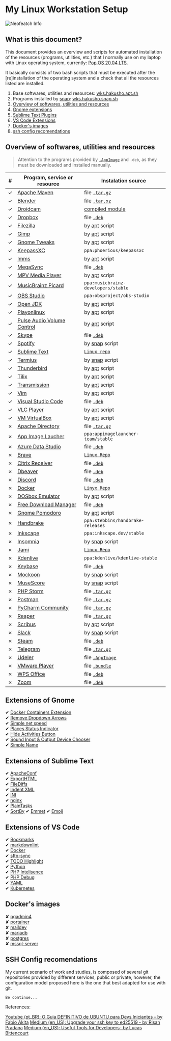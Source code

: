 # My Linux Workstation Setup

![Neofeatch Info][neofetch-image]

## What is this document?

This document provides an overview and scripts for automated installation of the resources (programs, utilities, etc.) that I normally use on my laptop with Linux operating system, currently: [Pop OS 20.04 LTS](https://pop.system76.com/).

It basically consists of two bash scripts that must be executed after the [re]installation of the operating system and a check that all the resources listed are installed.

1. Base softwares, utilities and resources: [wks.hakusho.apt.sh](wks.hakusho.apt.sh)
2. Programs installed by [snap](https://snapcraft.io/): [wks.hakusho.snap.sh](wks.hakusho.snap.sh)
3. [Overview of softwares, utilities and resources](#Overview-of-softwares,-utilities-and-resources)
4. [Gnome extensions](#Gnome-extensions)
5. [Sublime Text Plugins](#Sublime-Text-Plugins)
6. [VS Code Extensions](#VS-Code-Extensions)
7. [Docker's images](#Docker's-images)
8. [ssh config recomendations](#ssh-config-recomendations)

## Overview of softwares, utilities and resources

> Attention to the programs provided by [`.AppImage`](https://appimage.org/) and `.deb`, as they must be downloaded and installed manually.

|#| Program, service or resource | Instalation source |
|-|--------------------------------------------------------------------------------------------------------------------------|-|
|✓| [Apache Maven](http://maven.apache.org/) | file [`.tar.gz`](https://linuxize.com/post/how-to-install-apache-maven-on-ubuntu-18-04/) |
|✓| [Blender](https://www.blender.org/) | file [`.tar.xz`](https://www.blender.org/download/) |
|✓| [Droidcam](https://www.dev47apps.com/) | [compiled module](https://www.dev47apps.com/droidcam/linuxx/) |
|✓| [Dropbox](https://www.dropbox.com) | file [`.deb`](https://www.dropbox.com/install-linux) |
|✓| [Filezilla](https://filezilla-project.org/) | by [apt](wks.hakusho.apt.sh) script |
|✓| [Gimp](https://www.gimp.org/) | by [apt](wks.hakusho.apt.sh) script |
|✓| [Gnome Tweaks](https://wiki.gnome.org/Apps/Tweaks) | by [apt](wks.hakusho.apt.sh) script |
|✓| [KeepassXC](https://keepassxc.org) | `ppa:phoerious/keepassxc`  |
|✓| [lmms](https://lmms.io/download) | by [apt](wks.hakusho.apt.sh) script |
|✓| [MegaSync](https://mega.nz) | file [`.deb`](https://mega.nz/sync) |
|✓| [MPV Media Player](https://mpv.io/) |by [apt](wks.hakusho.apt.sh) script |
|✓| [MusicBrainz Picard](https://picard.musicbrainz.org/) | `ppa:musicbrainz-developers/stable` |
|✓| [OBS Studio](https://obsproject.com/pt-br) | `ppa:obsproject/obs-studio` |
|✓| [Open JDK](https://openjdk.java.net/) | by [apt](wks.hakusho.apt.sh) script |
|✓| [Playonlinux](https://www.playonlinux.com/en/) | by [apt](wks.hakusho.apt.sh) script |
|✓| [Pulse Audio Volume Control](https://freedesktop.org/software/pulseaudio/pavucontrol/) | by [apt](wks.hakusho.apt.sh) script |
|✓| [Skype](https://www.skype.com/pt-br/) | file [`.deb`](https://www.skype.com/pt-br/get-skype/) |
|✓| [Spotify](https://www.spotify.com/br/) | by [snap](wks.hakusho.snap.sh) script |
|✓| [Sublime Text](https://www.sublimetext.com/) | [`Linux repo`](https://www.sublimetext.com/docs/3/linux_repositories.html) |
|✓| [Termius](https://termius.com/) | by [snap](wks.hakusho.snap.sh) script |
|✓| [Thunderbird](https://www.thunderbird.net/en-US/) | by [apt](wks.hakusho.apt.sh) script |
|✓| [Tilix](https://gnunn1.github.io/tilix-web/) | by [apt](wks.hakusho.apt.sh) script |
|✓| [Transmission](https://transmissionbt.com/) | by [apt](wks.hakusho.apt.sh) script |
|✓| [Vim](https://www.vim.org/) | by [apt](wks.hakusho.apt.sh) script |
|✓| [Visual Studio Code](https://code.visualstudio.com/) | file [`.deb`](https://code.visualstudio.com/docs/?dv=linux64_deb) |
|✓| [VLC Player](https://www.videolan.org/index.pt-BR.html) | by [apt](wks.hakusho.apt.sh) script |
|✓| [VM VirtualBox](https://www.virtualbox.org/) | by [apt](wks.hakusho.apt.sh) script |
|✗| [Apache Directory](https://directory.apache.org/studio/) | file [`.tar.gz`](https://directory.apache.org/studio/download/download-linux.html) |
|✗| [App Image Laucher](https://github.com/TheAssassin/AppImageLauncher) | `ppa:appimagelauncher-team/stable` |
|✗| [Azure Data Studio](https://docs.microsoft.com/pt-br/sql/azure-data-studio/quickstart-sql-server?view=sql-server-ver15) | file [`.deb`](https://docs.microsoft.com/pt-br/sql/azure-data-studio/download-azure-data-studio?view=sql-server-ver15) |
|✗| [Brave](https://brave.com/) | [`Linux Repo`](https://brave-browser.readthedocs.io/en/latest/installing-brave.html#linux) |
|✗| [Citrix Receiver](https://www.citrix.com/pt-br/digital-workspace/) | file [`.deb`](https://www.citrix.com/pt-br/downloads/citrix-receiver/linux/receiver-for-linux-latest.html) |
|✗| [Dbeaver](https://dbeaver.io/) | file [`.deb`](https://dbeaver.io/download/) |
|✗| [Discord](https://discordapp.com/) | file [`.deb`](https://discordapp.com/download) |
|✗| [Docker](https://www.docker.com/) | [`Linyx Repo`](https://docs.docker.com/engine/install/ubuntu/) |
|✗| [DOSbox Emulator](https://www.dosbox.com/) | by [apt](wks.hakusho.apt.sh) script |
|✗| [Free Download Manager](https://www.freedownloadmanager.org/) | file [`.deb`](https://www.freedownloadmanager.org/download-fdm-for-linux.htm) |
|✗| [Gnome Pomodoro](https://gnomepomodoro.org/) | by [apt](wks.hakusho.apt.sh) script |
|✗| [Handbrake](https://handbrake.fr/) | `ppa:stebbins/handbrake-releases` |
|✗| [Inkscape](https://inkscape.org/pt-br/) | `ppa:inkscape.dev/stable` |
|✗| [Insomnia](https://insomnia.rest/download/) | by [snap](wks.hakusho.snap.sh) script |
|✗| [Jami](https://jami.net/download-jami-linux/) | [`Linux Repo`](https://jami.net/download-jami-linux/#open-modal-ubuntu-20.04-64-bit) |
|✗| [Kdenlive](https://kdenlive.org/en/download/) | `ppa:kdenlive/kdenlive-stable` |
|✗| [Keybase](https://keybase.io/) | file [`.deb`](https://keybase.io/docs/the_app/install_linux) |
|✗| [Mockoon](https://mockoon.com/) | by [snap](wks.hakusho.snap.sh) script |
|✗| [MuseScore](https://musescore.org/) | by [snap](wks.hakusho.snap.sh) script |
|✗| [PHP Storm](https://www.jetbrains.com/pt-br/phpstorm/) | file [`.tar.gz`](https://www.jetbrains.com/pt-br/phpstorm/download/#section=linux) |
|✗| [Postman](https://www.postman.com/) | file [`.tar.gz`](https://www.postman.com/downloads/) |
|✗| [PyCharm Community](https://www.jetbrains.com/pt-br/pycharm) | file [`.tar.gz`](https://www.jetbrains.com/pt-br/pycharm/download/#section=linux) |
|✗| [Reaper](http://reaper.fm) | file [`.tar.gz`](http://reaper.fm/download.php#linux_download) |
|✗| [Scribus](https://www.scribus.net/) | by [apt](wks.hakusho.apt.sh) script |
|✗| [Slack](https://slack.com/intl/pt-br/) | by [snap](wks.hakusho.snap.sh) script |
|✗| [Steam](https://store.steampowered.com/?l=portuguese) | file [`.deb`](https://store.steampowered.com/about/) |
|✗| [Telegram](https://telegram.org/) | file [`.tar.gz`](https://desktop.telegram.org/) |
|✗| [Udeler](https://github.com/FaisalUmair/udemy-downloader-gui) | file [`.AppImage`](https://github.com/FaisalUmair/udemy-downloader-gui/releases)|
|✗| [VMware Player](https://www.vmware.com/br/products/workstation-player.html) | file [`.bundle`](https://my.vmware.com/en/web/vmware/free#desktop_end_user_computing/vmware_workstation_player/15_0) |
|✗| [WPS Office](https://www.wps.com/) | file [`.deb`](https://linux.wps.com/) |
|✗| [Zoom](https://zoom.us) | file [`.deb`](https://zoom.us/download) |

## Extensions of Gnome

✔ [Docker Containers Extension](https://extensions.gnome.org/extension/1864/hakan-baysal-onur-agtas/)\
✔ [Remove Dropdown Arrows](https://extensions.gnome.org/extension/800/remove-dropdown-arrows/)\
✔ [Simple net speed](https://extensions.gnome.org/extension/1085/simple-net-speed/)\
✔ [Places Status Indicator](https://extensions.gnome.org/extension/8/places-status-indicator/)\
✔ [Hide Activities Button](https://extensions.gnome.org/extension/1128/hide-activities-button/)\
✔ [Sound Input & Output Device Chooser](https://extensions.gnome.org/extension/906/sound-output-device-chooser/)\
✔ [Simple Name](https://extensions.gnome.org/extension/807/simple-name/)

## Extensions of Sublime Text

✔ [ApacheConf](https://packagecontrol.io/packages/ApacheConf)\
✔ [ExportHTML](https://packagecontrol.io/packages/ExportHtml)\
✔ [FileDiffs](https://packagecontrol.io/packages/FileDiffs)\
✔ [Indent XML](https://packagecontrol.io/packages/Indent%20XML)\
✔ [INI](https://packagecontrol.io/packages/INI)\
✔ [nginx](https://packagecontrol.io/packages/nginx)\
✔ [PlainTasks](https://packagecontrol.io/packages/PlainTasks)\
✔ [SortBy](https://packagecontrol.io/packages/SortBy)
✔ [Emmet](https://packagecontrol.io/packages/Emmet)
✔ [Emoji](https://packagecontrol.io/packages/Emoji)

## Extensions of VS Code

✔ [Bookmarks](https://marketplace.visualstudio.com/items?itemName=alefragnani.Bookmarks)\
✔ [markdownlint](https://marketplace.visualstudio.com/items?itemName=DavidAnson.vscode-markdownlint)\
✔ [Docker](https://marketplace.visualstudio.com/items?itemName=ms-azuretools.vscode-docker)\
✔ [sftp-sync](https://marketplace.visualstudio.com/items?itemName=bloody-ux.sftp-sync)\
✔ [TODO Highlight](https://marketplace.visualstudio.com/items?itemName=wayou.vscode-todo-highlight)\
✔ [Python](https://marketplace.visualstudio.com/items?itemName=ms-python.python)\
✔ [PHP Intelisence](https://marketplace.visualstudio.com/items?itemName=felixfbecker.php-intellisense)\
✔ [PHP Debug](https://marketplace.visualstudio.com/items?itemName=felixfbecker.php-debug)\
✔ [YAML](https://marketplace.visualstudio.com/items?itemName=redhat.vscode-yaml)\
✔ [Kubernetes](https://marketplace.visualstudio.com/items?itemName=ms-kubernetes-tools.vscode-kubernetes-tools)

## Docker's images

✘ [pgadmin4](https://hub.docker.com/r/dpage/pgadmin4/)\
✘ [portainer](https://www.portainer.io/)\
✘ [maildev](https://danfarrelly.nyc/MailDev/)\
✘ [mariadb](https://hub.docker.com/_/mariadb)\
✘ [postgres](https://hub.docker.com/_/postgres)\
✘ [mssql-server](https://hub.docker.com/_/microsoft-mssql-server)

## SSH Config recomendations

My current scenario of work and studies, is composed of several git repositories provided by different services, public or private, however, the configuration model proposed here is the one that best adapted for use with git.

`Be continue...`

References:

[Youtube (pt_BR): O Guia DEFINITIVO de UBUNTU para Devs Iniciantes - by Fabio Akita](https://www.youtube.com/watch?v=epiyExCyb2s)
[Medium (en_US): Upgrade your ssh key to ed25519 - by Risan Pradana](https://medium.com/risan/upgrade-your-ssh-key-to-ed25519-c6e8d60d3c54)
[Medium (en_US): Useful Tools for Developers- by Lucas Bittencourt](https://dev.to/lucasgdb/useful-tools-for-developers-2c00)

[neofetch-image]: https://matias2i.com/screenshot_from_2020-05-04%2013-32-17.png
